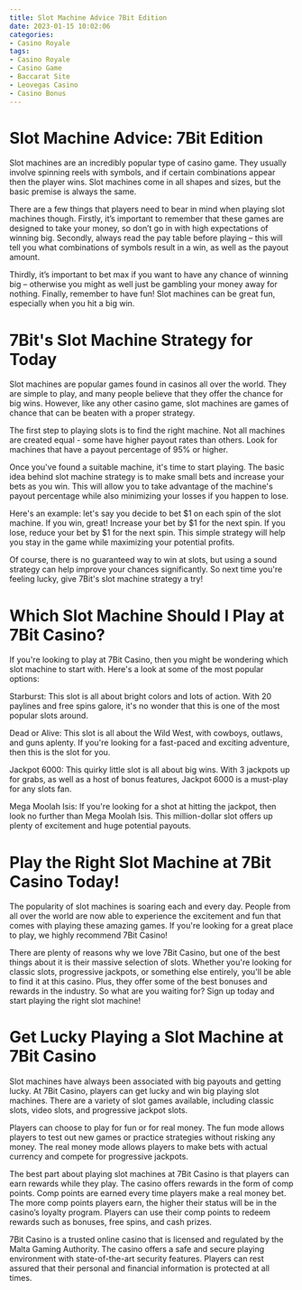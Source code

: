 ```yaml
---
title: Slot Machine Advice 7Bit Edition 
date: 2023-01-15 10:02:06
categories:
- Casino Royale
tags:
- Casino Royale
- Casino Game
- Baccarat Site
- Leovegas Casino
- Casino Bonus
---
```



#  Slot Machine Advice: 7Bit Edition 

Slot machines are an incredibly popular type of casino game. They usually involve spinning reels with symbols, and if certain combinations appear then the player wins. Slot machines come in all shapes and sizes, but the basic premise is always the same.

There are a few things that players need to bear in mind when playing slot machines though. Firstly, it’s important to remember that these games are designed to take your money, so don’t go in with high expectations of winning big. Secondly, always read the pay table before playing – this will tell you what combinations of symbols result in a win, as well as the payout amount.

Thirdly, it’s important to bet max if you want to have any chance of winning big – otherwise you might as well just be gambling your money away for nothing. Finally, remember to have fun! Slot machines can be great fun, especially when you hit a big win.

#  7Bit's Slot Machine Strategy for Today 

Slot machines are popular games found in casinos all over the world. They are simple to play, and many people believe that they offer the chance for big wins. However, like any other casino game, slot machines are games of chance that can be beaten with a proper strategy.

The first step to playing slots is to find the right machine. Not all machines are created equal - some have higher payout rates than others. Look for machines that have a payout percentage of 95% or higher.

Once you've found a suitable machine, it's time to start playing. The basic idea behind slot machine strategy is to make small bets and increase your bets as you win. This will allow you to take advantage of the machine's payout percentage while also minimizing your losses if you happen to lose.

Here's an example: let's say you decide to bet $1 on each spin of the slot machine. If you win, great! Increase your bet by $1 for the next spin. If you lose, reduce your bet by $1 for the next spin. This simple strategy will help you stay in the game while maximizing your potential profits.

Of course, there is no guaranteed way to win at slots, but using a sound strategy can help improve your chances significantly. So next time you're feeling lucky, give 7Bit's slot machine strategy a try!

#  Which Slot Machine Should I Play at 7Bit Casino? 

If you're looking to play at 7Bit Casino, then you might be wondering which slot machine to start with. Here's a look at some of the most popular options:

Starburst: This slot is all about bright colors and lots of action. With 20 paylines and free spins galore, it's no wonder that this is one of the most popular slots around.

Dead or Alive: This slot is all about the Wild West, with cowboys, outlaws, and guns aplenty. If you're looking for a fast-paced and exciting adventure, then this is the slot for you.

Jackpot 6000: This quirky little slot is all about big wins. With 3 jackpots up for grabs, as well as a host of bonus features, Jackpot 6000 is a must-play for any slots fan.

Mega Moolah Isis: If you're looking for a shot at hitting the jackpot, then look no further than Mega Moolah Isis. This million-dollar slot offers up plenty of excitement and huge potential payouts.

#  Play the Right Slot Machine at 7Bit Casino Today! 

The popularity of slot machines is soaring each and every day. People from all over the world are now able to experience the excitement and fun that comes with playing these amazing games. If you're looking for a great place to play, we highly recommend 7Bit Casino! 

There are plenty of reasons why we love 7Bit Casino, but one of the best things about it is their massive selection of slots. Whether you're looking for classic slots, progressive jackpots, or something else entirely, you'll be able to find it at this casino. Plus, they offer some of the best bonuses and rewards in the industry. So what are you waiting for? Sign up today and start playing the right slot machine!

#  Get Lucky Playing a Slot Machine at 7Bit Casino

Slot machines have always been associated with big payouts and getting lucky. At 7Bit Casino, players can get lucky and win big playing slot machines. There are a variety of slot games available, including classic slots, video slots, and progressive jackpot slots.

Players can choose to play for fun or for real money. The fun mode allows players to test out new games or practice strategies without risking any money. The real money mode allows players to make bets with actual currency and compete for progressive jackpots.

The best part about playing slot machines at 7Bit Casino is that players can earn rewards while they play. The casino offers rewards in the form of comp points. Comp points are earned every time players make a real money bet. The more comp points players earn, the higher their status will be in the casino’s loyalty program. Players can use their comp points to redeem rewards such as bonuses, free spins, and cash prizes.

7Bit Casino is a trusted online casino that is licensed and regulated by the Malta Gaming Authority. The casino offers a safe and secure playing environment with state-of-the-art security features. Players can rest assured that their personal and financial information is protected at all times.